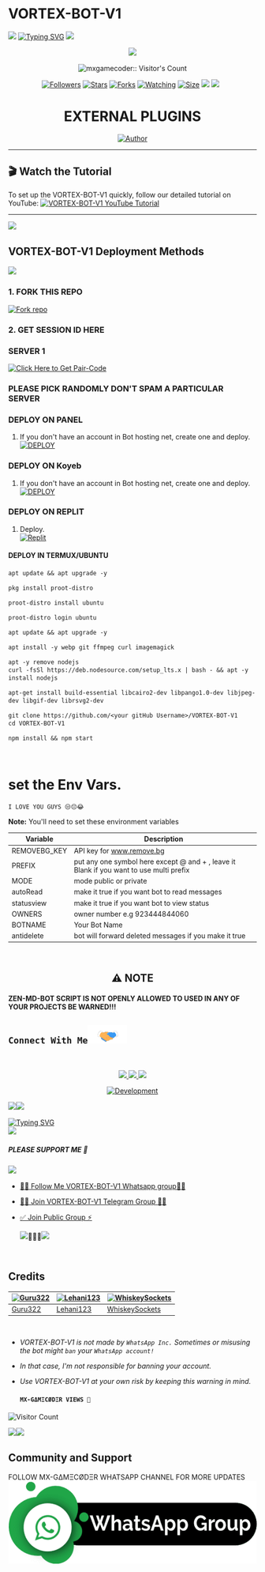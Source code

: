 # **VORTEX-BOT-V1**
<a><img src='https://i.imgur.com/LyHic3i.gif'/></a>
[![Typing SVG](https://readme-typing-svg.demolab.com?font=Fira+Code&pause=1000&width=435&lines=VORTEX-BOT-V1+IS+AN+INTELLIGENT+ASSISTANT;MULTI-DEVICES+WHATSAPP+BOT;RELEASE+ON+November+26+2024;MX-+GΔMΞCØDΞR+Lead+and+Developer+🤔;Chatgpt+Assistant)](https://git.io/typing-svg)
<a><img src='https://i.imgur.com/LyHic3i.gif'/></a>

<p align="center">
<img src="https://files.catbox.moe/msimwy.jpeg"/> 
<p align="center"><img src="https://profile-counter.glitch.me/{mxgamecoder}/count.svg" alt="mxgamecoder:: Visitor's Count" /></p>
<p align="center">
<a href="https://github.com/mxgamecoder/followers"><img title="Followers" src="https://img.shields.io/github/followers/mxgamecoder?color=red&style=flat-square"></a>
<a href="https://github.com/mxgamecoder/VORTEX-BOT-V1/stargazers/"><img title="Stars" src="https://img.shields.io/github/stars/mxgamecoder/VORTEX-BOT-V1?color=blue&style=flat-square"></a>
<a href="https://github.com/mxgamecoder/VORTEX-BOT-V1/network/members"><img title="Forks" src="https://img.shields.io/github/forks/mxgamecoder/VORTEX-BOT-V1?color=red&style=flat-square"></a>
<a href="https://github.com/mxgamecoder/VORTEX-BOT-V1/watchers"><img title="Watching" src="https://img.shields.io/github/watchers/mxgamecoder/VORTEX-BOT-V1?label=Watchers&color=blue&style=flat-square"></a>
<a href="https://github.com/mxgamecoder/VORTEX-BOT-V1"><img title="Size" src="https://img.shields.io/github/repo-size/mxgamecoder/VORTEX-BOT-V1?style=flat-square&color=green"></a>
<a href="https://hits.seeyoufarm.com"><img src="https://hits.seeyoufarm.com/api/count/incr/badge.svg?url=https%3A%2F%2Fgithub.com%2Fmxgamecoder%2FVORTEX-BOT-V1&count_bg=%2379C83D&title_bg=%23555555&icon=probot.svg&icon_color=%2300FF6D&title=hits&edge_flat=false"/></a>
<a href="https://github.com/mxgamecoder/VORTEX-BOT-V1/graphs/commit-activity"><img height="20" src="https://img.shields.io/badge/Maintained%3F-yes-green.svg"></a>&nbsp;&nbsp;
</p>

<h1 align="center"> EXTERNAL PLUGINS </h1>

<p align="center">
<a href="https://github.com/mxgamecoder/VORTEX-BOT-V1-EXTERNAL-PLUGIN-"><img title="Author" src="https://img.shields.io/badge/VORTEX_PLUGINS-black?style=for-the-badge&logo=Github"></a>
<p/>

----


## 🎬 Watch the Tutorial

To set up the VORTEX-BOT-V1 quickly, follow our detailed tutorial on YouTube:
[![VORTEX-BOT-V1 YouTube Tutorial](https://img.shields.io/badge/YouTube-Watch%20Tutorial-red?style=for-the-badge&logo=youtube)](https://youtube.com/@mxgamecoder?si=fQfOCM3jvDplLU4d)

---


<p align='center'>
    </p>
<a><img src='https://i.imgur.com/LyHic3i.gif'/></a> 

## VORTEX-BOT-V1 Deployment Methods

<a><img src='https://i.imgur.com/LyHic3i.gif'/></a>
<p align="center">

 

### 1. FORK THIS REPO

<a href='https://github.com/mxgamecoder/VORTEX-BOT-V1/fork' target="_blank"><img alt='Fork repo' src='https://img.shields.io/badge/Fork This Repo-black?style=for-the-badge&logo=git&logoColor=white'/></a>

### 2. GET SESSION ID HERE

### SERVER 1
 
<a href="https://replit.com/@mxgamecoder/VORTEX-BOT-PAIRING"><img src="https://img.shields.io/badge/PAIR_CODE-blue" alt="Click Here to Get Pair-Code" width="110"></a>

### **PLEASE PICK RANDOMLY DON'T SPAM A PARTICULAR SERVER**


### DEPLOY ON PANEL 

1. If you don't have an account in Bot hosting net, create one and deploy.
    <br>
    <a href='https://bot-hosting.net/' target="_blank"><img alt='DEPLOY' src='https://img.shields.io/badge/-DEPLOY-orange?style=for-the-badge&logo=panel &logoColor=white'/></a>


### DEPLOY ON Koyeb

1. If you don't have an account in Bot hosting net, create one and deploy.
    <br>
    <a href='https://www.koyeb.com/' target="_blank"><img alt='DEPLOY' src='https://img.shields.io/badge/-DEPLOY-orange?style=for-the-badge&logo=koyeb&logoColor=white'/></a>
    
### DEPLOY ON REPLIT
1. Deploy.
    <br>
    <a href='https://replit.com/github/Olamilekanda/NovaBot' target="_blank"><img alt='Replit' src='https://img.shields.io/badge/-Deploy-red?style=for-the-badge&logo=replit&logoColor=white'/></a>

#### DEPLOY IN TERMUX/UBUNTU
 
```
apt update && apt upgrade -y
```
```
pkg install proot-distro
```
```
proot-distro install ubuntu
```
```
proot-distro login ubuntu
```
```
apt update && apt upgrade -y
```
```
apt install -y webp git ffmpeg curl imagemagick
```
```
apt -y remove nodejs
curl -fsSl https://deb.nodesource.com/setup_lts.x | bash - && apt -y install nodejs
```
```
apt-get install build-essential libcairo2-dev libpango1.0-dev libjpeg-dev libgif-dev librsvg2-dev
```
```
git clone https://github.com/<your gitHub Username>/VORTEX-BOT-V1
cd VORTEX-BOT-V1
```
```
npm install && npm start
```
<br>

# set the Env Vars.
    I LOVE YOU GUYS 😒😔😂
    


**Note:** You'll need to set these environment variables 

| Variable | Description 
|---|---| 
| REMOVEBG_KEY | API key for www.remove.bg | 
| PREFIX | put any one symbol here except @ and + , leave it Blank if you want to use multi prefix |
| MODE | mode public or private |
| autoRead | make it true if you want bot to read messages |
| statusview | make it true if you want bot to view status | 
| OWNERS | owner number e.g 923444844060 | 
| BOTNAME | Your Bot Name | 
| antidelete | bot will forward deleted messages if you make it true | 
<br>
    <h2 align="center"> ⚠️ NOTE  </h2>

#### ZEN-MD-BOT SCRIPT IS NOT OPENLY ALLOWED TO USED IN ANY OF YOUR PROJECTS BE WARNED!!! 

## ```Connect With Me```<img src="https://github.com/0xAbdulKhalid/0xAbdulKhalid/raw/main/assets/mdImages/handshake.gif" width ="80"></h1> 
 <br> 
<p align="center">
<a href="https://wa.me/2349021506036"><img src="https://img.shields.io/badge/Contact MX-GΔMΞCØDΞR-25D366?style=for-the-badge&logo=whatsapp&logoColor=white" />
<a href="https://chat.whatsapp.com/F2JwN4RBlVABhbbEHabGDT"><img src="https://img.shields.io/badge/Join Official Channel-25D366?style=for-the-badge&logo=whatsapp&logoColor=white" />
<a href="https://t.me/LAKEA1DROP"><img src="https://img.shields.io/badge/Telegram-0088cc?style=for-the-badge&logo=telegram&logoColor=white" /><br>
<p align="center">
<img alt="Development" width="250" src="https://media2.giphy.com/media/W9tBvzTXkQopi/giphy.gif?cid=6c09b952xu6syi1fyqfyc04wcfk0qvqe8fd7sop136zxfjyn&ep=v1_internal_gif_by_id&rid=giphy.gif&ct=g" /> </p>
<a><img src='https://i.imgur.com/LyHic3i.gif'/></a><a><img src='https://i.imgur.com/LyHic3i.gif'/></a>



[![Typing SVG](https://readme-typing-svg.demolab.com?font=Fira+Code&pause=1000&width=435&lines=VORTEX-BOT-V1+IS+AN+INTELLIGENT+ASSISTANT;MULTI-DEVICES+WHATSAPP+BOT;RELEASE+ON+November+26+2024;MX-+GΔMΞCØDΞR+Lead+and+Developer+🤔;ChatGPT+Assistant)](https://git.io/typing-svg)
<br>
<a><img src='https://i.imgur.com/LyHic3i.gif'/></a> 
##### PLEASE SUPPORT ME 🥺
<a><img src='https://i.imgur.com/LyHic3i.gif'/></a>

* [🧑‍💻 Follow Me VORTEX-BOT-V1 Whatsapp group🧑‍💻](https://chat.whatsapp.com/F2JwN4RBlVABhbbEHabGDT)

* [🧑‍💻 Join VORTEX-BOT-V1 Telegram Group 🧑‍💻](https://t.me/LAKEA1DROP)

* [✅ Join Public Group ⚡](https://chat.whatsapp.com/GswNqGj4cLp8v6YPeZzvf2)

  <a><img src='https://i.imgur.com/LyHic3i.gif'/></a>🙂🙂🙂<a><img src='https://i.imgur.com/LyHic3i.gif'/></a>

<br>

## Credits

| [![Guru322](https://github.com/Guru322.png?size=100)](https://github.com/Guru322) | [![Lehani123](https://github.com/Lehani123.png?size=100)](https://github.com/Lehani123) | [![WhiskeySockets](https://github.com/WhiskeySockets.png?size=100)](https://github.com/WhiskeySockets) |
| --- | --- | --- |
| [Guru322](https://github.com/Guru322) | [Lehani123](https://github.com/Lehani123) | [WhiskeySockets](https://github.com/WhiskeySockets) |

<br>

- *VORTEX-BOT-V1 is not made by `WhatsApp Inc.` Sometimes or misusing the bot might `ban` your `WhatsApp account!`*
- *In that case, I'm not responsible for banning your account.*
- *Use VORTEX-BOT-V1 at your own risk by keeping this warning in mind.*
  
  #### ```MX-GΔMΞCØDΞR VIEWS 🧚```
![Visitor Count](https://profile-counter.glitch.me/mxgamecoder/count.svg)

<a><img src='https://i.imgur.com/LyHic3i.gif'/></a><a><img src='https://i.imgur.com/LyHic3i.gif'/></a>

## Community and Support

FOLLOW MX-GΔMΞCØDΞR WHATSAPP CHANNEL FOR MORE UPDATES
[![JOIN WHATSAPP GROUP](https://raw.githubusercontent.com/Neeraj-x0/Neeraj-x0/main/photos/suddidina-join-whatsapp.png)](https://chat.whatsapp.com/F2JwN4RBlVABhbbEHabGDT)

